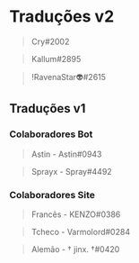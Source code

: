 # Traduções v2

> Cry#2002

> Kallum#2895

> !RavenaStar👽#2615


## Traduções v1

### Colaboradores Bot
> Astin - Astin#0943

> Sprayx - Spray#4492

### Colaboradores Site
> Francês - KENZO#0386

> Tcheco - Varmolord#0284

> Alemão - † jinx. †#0420
